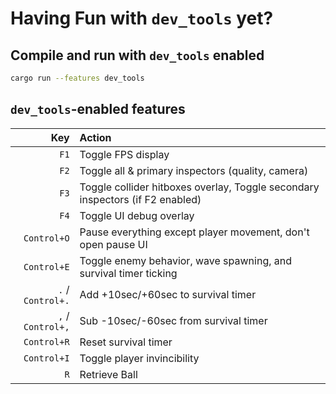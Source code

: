 # Having Fun with `dev_tools` yet?
## Compile and run with `dev_tools` enabled
```bash
cargo run --features dev_tools
```

## `dev_tools`-enabled features
| **Key**           | **Action**                                                                     |
| -----------------:|:------------------------------------------------------------------------------ |
| `F1`              | Toggle FPS display                                                             |
| `F2`              | Toggle all & primary inspectors (quality, camera)                              |
| `F3`              | Toggle collider hitboxes overlay, Toggle secondary inspectors (if F2 enabled)  |
| `F4`              | Toggle UI debug overlay                                                        |
| `Control+O`       | Pause everything except player movement, don't open pause UI                   |
| `Control+E`       | Toggle enemy behavior, wave spawning, and survival timer ticking               |
| `.` / `Control+.` | Add +10sec/+60sec to survival timer                                            |
| `,` / `Control+,` | Sub -10sec/-60sec from survival timer                                          |
| `Control+R`       | Reset survival timer                                                           |
| `Control+I`       | Toggle player invincibility                                                    |
| `R`               | Retrieve Ball

<!-- vim: conceallevel=0 -->
